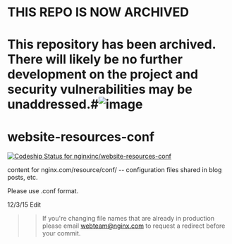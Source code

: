# THIS REPO IS NOW ARCHIVED

# This repository has been archived. There will likely be no further development on the project and security vulnerabilities may be unaddressed.#![image](https://user-images.githubusercontent.com/93610467/183770233-23d00425-1042-4463-a408-eeb817e555d6.png)


# website-resources-conf

[ ![Codeship Status for nginxinc/website-resources-conf](https://app.codeship.com/projects/64619f00-a4ee-0135-16d4-669675cbf703/status?branch=master)](https://app.codeship.com/projects/255104)

content for nginx.com/resource/conf/  -- configuration files shared in blog posts, etc. 

Please use .conf format. 


12/3/15 Edit
>> If you're changing file names that are already in production please email webteam@nginx.com to request a redirect before your commit. 
